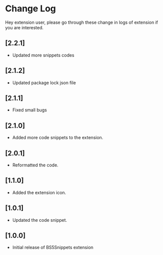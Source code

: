 # Change Log

Hey extension user, please go through these change in logs of extension if you are interested.

## [2.2.1]

- Updated more snippets codes

## [2.1.2]

- Updated package lock json file

## [2.1.1]

- Fixed small bugs

## [2.1.0]

- Added more code snippets to the extension.

## [2.0.1]

- Reformatted the code.

## [1.1.0]

- Added the extension icon.

## [1.0.1]

- Updated the code snippet.

## [1.0.0]

- Initial release of BS5Snippets extension